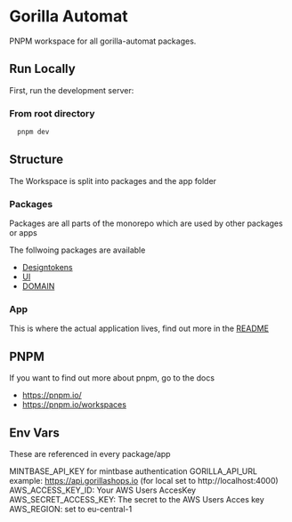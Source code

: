 # Gorilla Automat

PNPM workspace for all gorilla-automat packages.

## Run Locally

First, run the development server:

### From root directory

```bash
  pnpm dev
```

## Structure

The Workspace is split into packages and the app folder

### Packages

Packages are all parts of the monorepo which are used by other packages or apps

The follwoing packages are available

- [Designtokens](./packages/designtokens/README.md)
- [UI](./packages/ui/README.md)
- [DOMAIN](./packages/domain/README.md)

### App

This is where the actual application lives, find out more in the [README](app/README.md)

## PNPM

If you want to find out more about pnpm, go to the docs

- https://pnpm.io/
- https://pnpm.io/workspaces

## Env Vars

These are referenced in every package/app

MINTBASE_API_KEY for mintbase authentication
GORILLA_API_URL example: https://api.gorillashops.io (for local set to http://localhost:4000)
AWS_ACCESS_KEY_ID: Your AWS Users AccesKey
AWS_SECRET_ACCESS_KEY: The secret to the AWS Users Acces key
AWS_REGION: set to eu-central-1
